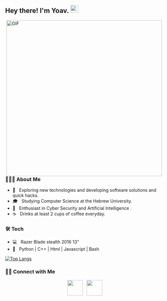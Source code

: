 <h2> Hey there! I'm Yoav. <img src="https://github.com/norbit8/norbit8/master/hello.gif" width="25"></h2>
<img align="right" alt="GIF" src="https://github.com/norbit8/norbit8/master/coding.gif" width="500"/>

<h3> 👨🏻‍💻 About Me </h3>

- 🤔 &nbsp; Exploring new technologies and developing software solutions and quick hacks.
- 🎓 &nbsp; Studying Computer Science at the Hebrew University.
- 🌱 &nbsp; Enthusiast in Cyber Security and Artificial Intelligence .
- ☕ &nbsp; Drinks at least 2 cups of coffee everyday.

<h3>🛠 Tech </h3>

- 💻 &nbsp; Razer Blade stealth 2016 13" 
- 🔧 &nbsp; Python | C++ | Html | Javascript | Bash

[![Top Langs](https://github-readme-stats.vercel.app/api/top-langs/?username=norbit8&layout=compact&text_color=daf7dc&bg_color=151515)]()


<h3> 🤝🏻 Connect with Me </h3>

<p align="center">
&nbsp; <a href="https://www.linkedin.com/in/yoav-levy/" target="_blank" rel="noopener noreferrer"><img src="https://img.icons8.com/plasticine/100/000000/linkedin.png" width="50" /></a>
&nbsp; <a href="mailto:yoavlevy95@gmail.com" target="_blank" rel="noopener noreferrer"><img src="https://img.icons8.com/plasticine/100/000000/gmail.png"  width="50" /></a>
</p>
